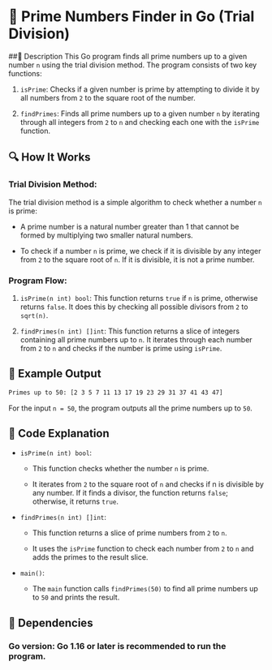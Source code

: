 # 📌 Prime Numbers Finder in Go (Trial Division)

##🚀 Description
This Go program finds all prime numbers up to a given number `n` using the trial division method. The program consists of two key functions:

1. `isPrime`: Checks if a given number is prime by attempting to divide it by all numbers from `2` to the square root of the number.

2. `findPrimes`: Finds all prime numbers up to a given number `n` by iterating through all integers from `2` to `n` and checking each one with the `isPrime` function.

## 🔍 How It Works
### Trial Division Method:
The trial division method is a simple algorithm to check whether a number `n` is prime:

- A prime number is a natural number greater than 1 that cannot be formed by multiplying two smaller natural numbers.

- To check if a number `n` is prime, we check if it is divisible by any integer from `2` to the square root of `n`. If it is divisible, it is not a prime number.

### Program Flow:
1. `isPrime(n int) bool`: This function returns `true` if `n` is prime, otherwise returns `false`. It does this by checking all possible divisors from `2` to `sqrt(n)`.

2. `findPrimes(n int) []int`: This function returns a slice of integers containing all prime numbers up to `n`. It iterates through each number from `2` to `n` and checks if the number is prime using `isPrime`.

## 🎯 Example Output
```sh
Primes up to 50: [2 3 5 7 11 13 17 19 23 29 31 37 41 43 47]
```
For the input `n = 50`, the program outputs all the prime numbers up to `50`.

## 📝 Code Explanation
- `isPrime(n int) bool`:

   - This function checks whether the number `n` is prime.

   - It iterates from `2` to the square root of `n` and checks if n is divisible by any number. If it finds a divisor, the function returns `false`; otherwise, it returns `true`.

- `findPrimes(n int) []int`:

   - This function returns a slice of prime numbers from `2` to `n`.

   - It uses the `isPrime` function to check each number from `2` to `n` and adds the primes to the result slice.

- `main()`:

   - The `main` function calls `findPrimes(50)` to find all prime numbers up to `50` and prints the result.

## 🔧 Dependencies
### Go version: Go 1.16 or later is recommended to run the program.
